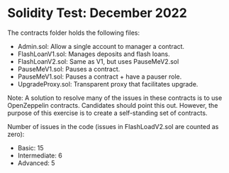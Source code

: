 # Solidity Test: December 2022

The contracts folder holds the following files:

* Admin.sol: Allow a single account to manager a contract.
* FlashLoanV1.sol: Manages deposits and flash loans.
* FlashLoanV2.sol: Same as V1, but uses PauseMeV2.sol
* PauseMeV1.sol: Pauses a contract.
* PauseMeV1.sol: Pauses a contract + have a pauser role.
* UpgradeProxy.sol: Transparent proxy that facilitates upgrade.

Note: A solution to resolve many of the issues in these contracts
is to use OpenZeppelin contracts. Candidates should point this out. 
However, the purpose of this exercise is to create a self-standing 
set of contracts.

Number of issues in the code (issues in FlashLoadV2.sol are counted as zero):

* Basic: 15
* Intermediate: 6 
* Advanced: 5